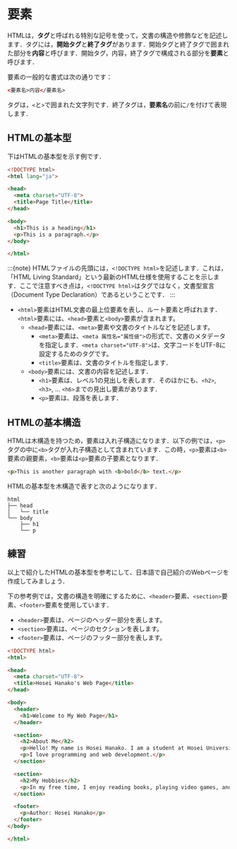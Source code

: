 # 要素

HTMLは，**タグ**と呼ばれる特別な記号を使って，文書の構造や修飾などを記述します．タグには，**開始タグ**と**終了タグ**があります．開始タグと終了タグで囲まれた部分を**内容**と呼びます．開始タグ，内容，終了タグで構成される部分を**要素**と呼びます．

要素の一般的な書式は次の通りです：

```html
<要素名>内容</要素名>
```

タグは，`<`と`>`で囲まれた文字列です．終了タグは，**要素名**の前に`/`を付けて表現します．

## HTMLの基本型

下はHTMLの基本型を示す例です．

```html
<!DOCTYPE html>
<html lang="ja">

<head>
  <meta charset="UTF-8">
  <title>Page Title</title>
</head>

<body>
  <h1>This is a heading</h1>
  <p>This is a paragraph.</p>
</body>

</html>
```

:::{note}
HTMLファイルの先頭には，`<!DOCTYPE html>`を記述します．これは，「HTML Living Standard」という最新のHTML仕様を使用することを示します．ここで注意すべき点は，`<!DOCTYPE html>`はタグではなく，文書型宣言（Document Type Declaration）であるということです．
:::

- `<html>`要素はHTML文書の最上位要素を表し、ルート要素と呼ばれます．`<html>`要素には、`<head>`要素と`<body>`要素が含まれます。
  - `<head>`要素には、`<meta>`要素や文書のタイトルなどを記述します。
    - `<meta>`要素は、`<meta 属性名="属性値">`の形式で、文書のメタデータを指定します．`<meta charset="UTF-8">`は、文字コードをUTF-8に設定するためのタグです。
    - `<title>`要素は、文書のタイトルを指定します．
  - `<body>`要素には、文書の内容を記述します．
    - `<h1>`要素は、レベル1の見出しを表します．そのほかにも、`<h2>`, `<h3>`, ... `<h6>`までの見出し要素があります．
    - `<p>`要素は、段落を表します．

## HTMLの基本構造

HTMLは木構造を持つため，要素は入れ子構造になります．以下の例では，`<p>`タグの中に`<b>`タグが入れ子構造として含まれています．この時，`<p>`要素は`<b>`要素の親要素，`<b>`要素は`<p>`要素の子要素となります．

```html
<p>This is another paragraph with <b>bold</b> text.</p>
```

HTMLの基本型を木構造で表すと次のようになります．

```
html
├── head
│   └── title
└── body
    ├── h1
    └── p
```

## 練習

以上で紹介したHTMLの基本型を参考にして、日本語で自己紹介のWebページを作成してみましょう．

下の参考例では，文書の構造を明確にするために、`<header>`要素、`<section>`要素、`<footer>`要素を使用しています．

- `<header>`要素は、ページのヘッダー部分を表します。
- `<section>`要素は、ページのセクションを表します。
- `<footer>`要素は、ページのフッター部分を表します。

```html
<!DOCTYPE html>
<html>

<head>
  <meta charset="UTF-8">
  <title>Hosei Hanako's Web Page</title>
</head>

<body>
  <header>
    <h1>Welcome to My Web Page</h1>
  </header>

  <section>
    <h2>About Me</h2>
    <p>Hello! My name is Hosei Hanako. I am a student at Hosei University.</p>
    <p>I love programming and web development.</p>
  </section>

  <section>
    <h2>My Hobbies</h2>
    <p>In my free time, I enjoy reading books, playing video games, and exploring new technologies.</p>
  </section>

  <footer>
    <p>Author: Hosei Hanako</p>
  </footer>
</body>

</html>
```